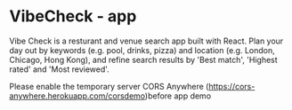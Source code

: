 # VibeCheck - app
Vibe Check is a resturant and venue search app built with React. Plan your day out by keywords (e.g. pool, drinks, pizza) and location (e.g. London, Chicago, Hong Kong), and refine search results by 'Best match', 'Highest rated' and 'Most reviewed'.

Please enable the temporary server CORS Anywhere (https://cors-anywhere.herokuapp.com/corsdemo)before app demo